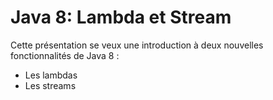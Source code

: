 Java 8: Lambda et Stream
================================

Cette présentation se veux une introduction à deux nouvelles fonctionnalités de Java 8 :
* Les lambdas
* Les streams
